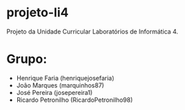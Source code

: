 # projeto-li4
Projeto da Unidade Curricular Laboratórios de Informática 4.

# Grupo:
 - Henrique Faria (henriquejosefaria)
 - João Marques (marquinhos87)
 - José Pereira (josepereira1)
 - Ricardo Petronilho (RicardoPetronilho98)

